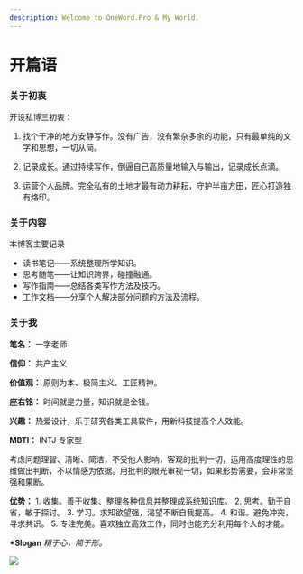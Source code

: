 ```yaml
---
description: Welcome to OneWord.Pro & My World.
---
```


# 开篇语

### 关于初衷

开设私博三初衷： 

1. 找个干净的地方安静写作。没有广告，没有繁杂多余的功能，只有最单纯的文字和思想，一切从简。 

2. 记录成长。通过持续写作，倒逼自己高质量地输入与输出，记录成长点滴。

3. 运营个人品牌。完全私有的土地才最有动力耕耘，守护半亩方田，匠心打造独有烙印。

### 关于内容

本博客主要记录

* 读书笔记——系统整理所学知识。
* 思考随笔——让知识跨界，碰撞融通。
* 写作指南——总结各类写作方法及技巧。
* 工作文档——分享个人解决部分问题的方法及流程。

### 关于我

**笔名：** 一字老师

**信仰：** 共产主义

**价值观：** 原则为本、极简主义、工匠精神。

**座右铭：** 时间就是力量，知识就是金钱。

**兴趣：** 热爱设计，乐于研究各类工具软件，用新科技提高个人效能。

**MBTI：** INTJ 专家型

考虑问题理智、清晰、简洁，不受他人影响，客观的批判一切，运用高度理性的思维做出判断，不以情感为依据。用批判的眼光审视一切，如果形势需要，会非常坚强和果断。

**优势：** 1. 收集。善于收集、整理各种信息并整理成系统知识库。 2. 思考。勤于自省，敏于探讨。 3. 学习。求知欲望强，渴望不断自我提高。 4. 和谐。避免冲突，寻求共识。 5. 专注完美。喜欢独立高效工作，同时也能充分利用每个人的才能。

**\*Slogan**  _精于心，简于形。_

![](http://oneword.oss-cn-hangzhou.aliyuncs.com/Namefoto/TIMEING-lite.png?x-oss-process=style/sise)

